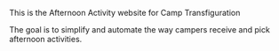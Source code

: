 This is the Afternoon Activity website for Camp Transfiguration

The goal is to simplify and automate the way campers receive and pick afternoon activities.
